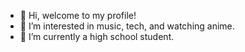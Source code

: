 - 👋 Hi, welcome to my profile!
- 👀 I’m interested in music, tech, and watching anime.
- 🌱 I’m currently a high school student.



<!---
kitnofrags/kitnofrags is a ✨ special ✨ repository because its `README.md` (this file) appears on your GitHub profile.
You can click the Preview link to take a look at your changes.
--->
